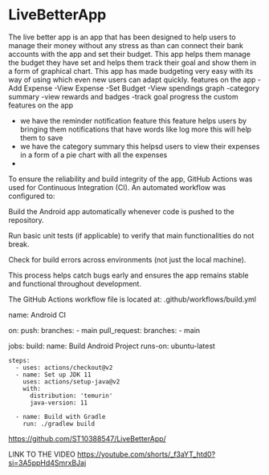 # LiveBetterApp
The live better app is an app that has been designed to help users to manage their money without any stress as than can connect their bank accounts with the app and set their budget. 
This app helps them manage the budget they have set and helps them track their goal and show them in a form of graphical chart.
This app has made budgeting very easy with its way of using which even new users can adapt quickly.
features on the app
-Add Expense
-View Expense
-Set Budget
-View spendings graph
-category summary
-view rewards and badges
-track goal progress
the custom features on the app
- we have the reminder notification feature this feature helps users by bringing them notifications that have words like log more this will help them to save
- we have the category summary this helpsd users to view their expenses in a form of a pie chart with all the expenses
- 
To ensure the reliability and build integrity of the app, GitHub Actions was used for Continuous Integration (CI). An automated workflow was configured to:

Build the Android app automatically whenever code is pushed to the repository.

Run basic unit tests (if applicable) to verify that main functionalities do not break.

Check for build errors across environments (not just the local machine).

This process helps catch bugs early and ensures the app remains stable and functional throughout development.

The GitHub Actions workflow file is located at:
.github/workflows/build.yml

name: Android CI

on:
  push:
    branches:
      - main
  pull_request:
    branches:
      - main

jobs:
  build:
    name: Build Android Project
    runs-on: ubuntu-latest

    steps:
      - uses: actions/checkout@v2
      - name: Set up JDK 11
        uses: actions/setup-java@v2
        with:
          distribution: 'temurin'
          java-version: 11

      - name: Build with Gradle
        run: ./gradlew build

https://github.com/ST10388547/LiveBetterApp/

LINK TO THE VIDEO
https://youtube.com/shorts/_f3aYT_htd0?si=3A5ppHd4SmrxBJaj
